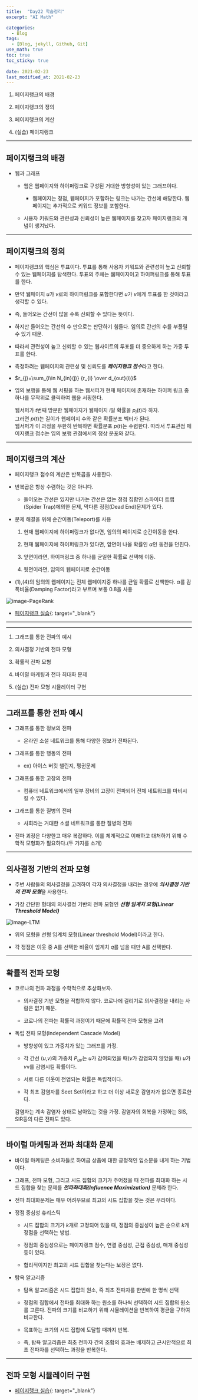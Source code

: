 ```yaml
---
title:  "Day22 학습정리"
excerpt: "AI Math"

categories:
  - Blog
tags:
  - [Blog, jekyll, Github, Git]
use_math: true
toc: true
toc_sticky: true
 
date: 2021-02-23
last_modified_at: 2021-02-23
---
```


1. 페이지랭크의 배경

2. 페이지랭크의 정의

3. 페이지랭크의 계산

4. (실습) 페이지랭크 

---

## 페이지랭크의 배경

* 웹과 그래프 

    * 웹은 웹페이지와 하이퍼링크로 구성된 거대한 방향성이 있는 그래프이다.

        * 웹페이지는 정점, 웹페이지가 포함하는 링크는 나가는 간선에 해당한다. 웹페이지는 추가적으로 키워드 정보를 포함한다.

    * 시용자 키워드와 관련성과 신뢰성이 높은 웹페이지를 찾고자 페이지랭크의 개념이 생겨났다.

---

## 페이지랭크의 정의

* 페이지랭크의 핵심은 투표이다. 투표를 통해 사용자 키워드와 관련성이 높고 신뢰할 수 있는 웹페이지를 탐색한다. 투표의 주체는 웹페이지이고 하이퍼링크를 통해 투표를 한다.

* 만약 웹페이지 $u$가 $v$로의 하이퍼링크를 포함한다면 $u$가 $v$에게 투표를 한 것이라고 생각할 수 있다.

* 즉, 들어오는 간선이 많을 수록 신뢰할 수 있다는 뜻이다. 

* 하지만 들어오는 간선의 수 만으로는 판단하기 힘들다. 임의로 간선의 수를 부풀릴 수 있기 때문. 

* 따라서 관련성이 높고 신뢰할 수 있는 웹사이트의 투표를 더 중요하게 하는 가중 투표를 한다.

* 측정하려는 웹페이지의 관련성 및 신뢰도를 ***페이지랭크 점수***라고 한다.

* $r_{j}=\sum_{i\in N_{in}(j)} {r_{i} \over d_{out}(i)}$

* 임의 보행을 통해 웹 서핑을 하는 웹서퍼가 현재 페이지에 존재하는 하이퍼 링크 중 하나를 무작위로 클릭하여 웹을 서핑한다. <br/>

    웹서퍼가 $t$번째 방문한 웹페이지가 웹페이지 $i$일 확률을 $p_{i}(t)$라 하자.<br/>
    그러면 $p(t)$는 길이가 웹페이지 수와 같은 확률분포 벡터가 된다.<br/>
    웹서퍼가 이 과정을 무한히 반복하면 확률분포 $p(t)$는 수렴한다. 따라서 투표관점 페이지랭크 점수는 임의 보행 관점에서의 정상 분포와 같다.


---

## 페이지랭크의 계산

* 페이지랭크 점수의 계산은 반복곱을 사용한다.

* 반복곱은 항상 수렴하는 것은 아니다.

    * 들어오는 간선은 있지만 나가는 간선은 없는 정점 집합인 스파이더 트랩(Spider Trap)에의한 문제, 막다른 정점(Dead End)문제가 있다.

* 문제 해결을 위해 순간이동(Teleport)를 사용

    1. 현재 웹페이지에 하이퍼링크가 없다면, 임의의 페이지로 순간이동을 한다.

    2. 현재 웹페이지에 하이퍼링크가 있다면, 앞면이 나올 확률인 $\alpha$인 동전을 던진다.

    3. 앞면이라면, 하이퍼링크 중 하나를 균일한 확률로 선택해 이동.

    4. 뒷면이라면, 임의의 웹페이지로 순간이동


* (1),(4)의 임의의 웹페이지는 전체 웹페이지중 하나를 균일 확률로 선책한다. $\alpha$를 감폭비율(Damping Factor)라고 부르며 보통 0.8을 사용

![image-PageRank](../../assets/img/boostcamp/PageRank.png)


* [페이지랭크 실습](https://github.com/kyungminkim-dev/boostcamp-ai-tech/blob/main/Week5(Graph)/day22/%EC%8B%A4%EC%8A%B53_ipynb.ipynb){: target="_blank"}

---
---

1. 그래프를 통한 전파의 예시

2. 의사결정 기반의 전파 모형

3. 확률적 전파 모형

4. 바이럴 마케팅과 전파 최대화 문제

5. (실습) 전파 모형 시뮬레이터 구현

---

## 그래프를 통한 전파 예시

* 그래프를 통한 정보의 전파

    * 온라인 소셜 네트워크를 통해 다양한 정보가 전파된다.

* 그래프를 통한 행동의 전파

    * ex) 아이스 버킷 챌린지, 펭귄문제

* 그래프를 통한 고장의 전파

    * 컴퓨터 네트워크에서의 일부 장비의 고장이 전파되어 전체 네트워크를 마비시킬 수 있다.

* 그래프를 통한 질병의 전파

    * 사회라는 거대한 소셜 네트워크를 통한 질병의 전파

* 전파 괴정은 다양한고 매우 복잡하다. 이를 체계적으로 이해하고 대처하기 위해 수학적 모형화가 필요하다.(두 가지를 소개)

---

## 의사결정 기반의 전파 모형

* 주변 사람들의  의사결정을 고려하여 각자 의사결정을 내리는 경우에 ***의사결정 기반의 전파 모형***을 사용한다.

* 가장 간단한 형태의 의사결정 기반의 전파 모형인 ***선형 임계치 모형(Linear Threshold Model)***


![image-LTM](../../assets/img/boostcamp/LTM.png)

* 위의 모형을 선형 임계치 모형(Linear threshold Model)이라고 한다.

* 각 정점은 이웃 중 A를 선택한 비율이 임계치 $q$를 넘을 때만 A를 선택한다.


---

## 확률적 전파 모형

* 코로나의 전파 과정을 수학적으로 추상화보자.

    * 의사결정 기반 모형을 적합하지 않다. 코로나에 걸리기로 의사결정을 내리는 사람은 없기 때문.

    * 코로나의 전파는 확률적 과정이기 때문에 확률적 전파 모형을 고려

* 독립 전파 모형(Independent Cascade Model)

    * 방향성이 있고 가중치가 있는 그래프를 가정.

    * 각 간선 ($u$,$v$)의 가중치 $P_{uv}$는 $u$가 감여되었을 때($v$가 감염되지 않았을 때) $u$가 $v$v를 감염시킬 확률이다. 

    * 서로 다른 이웃이 전염되는 확률은 독립적이다.

    * 각 최초 감염자를 Seet Set이라고 하고 더 이상 새로운 감염자가 없으면 종료한다.<br/>

    감염자는 계속 감염자 상태로 남아있는 것을 가정. 감염자의 회복을 가정하는 SIS, SIR등의 다른 전파도 있다.

---

## 바이럴 마케팅과 전파 최대화 문제

* 바이럴 마케팅은 소비자들로 하여금 상품에 대한 긍정적인 입소문을 내게 하는 기법이다.

* 그래프, 전파 모형, 그리고 시드 집합의 크기가 주어졌을 때 전파를 최대화 하는 시드 집합을 찾는 문제를 ***전파최대화(Influence Maximization)*** 문제라 한다.

* 전파 최대화문제는 매우 어려우므로 최고의 시드 집합을 찾는 것은 무리이다.

* 정점 중심성 휴리스틱

    * 시드 집합의 크기가 $k$개로 고정되어 있을 때, 정점의 중심성이 높은 순으로 $k$개 정점을 선택하는 방법.

    * 정점의 중심성으로는 페이지랭크 점수, 연결 중심성, 근접 중심성, 매개 중심성 등이 있다.

    * 합리적이지만 최고의 시드 집합을 찾는다는 보장은 없다.

* 탐욕 알고리즘

    * 탐욕 알고리즘은 시드 집합의 원소, 즉 최초 전파자를 한번에 한 명씩 선택

    * 정점의 집합에서 전파를 최대화 하는 원소를 하나씩 선택하여 시드 집합의 원소를 고른다. 전파의 크기를 비교하기 위해 시뮬레이션을 반복하여 평균을 구하여 비교한다.

    * 목표하는 크기의 시드 집합에 도달할 때까지 반복.

    * 즉, 탐욕 알고리즘은 최초 전파자 간의 조합의 효과는 배제하고 근시안적으로 최초 전파자를 선택하느 과정을 반복한다.

 
---
## 전파 모형 시뮬레이터 구현

* [페이지랭크 실습](https://github.com/kyungminkim-dev/boostcamp-ai-tech/blob/main/Week5(Graph)/day22/%EC%8B%A4%EC%8A%B53_ipynb.ipynb){: target="_blank"}
